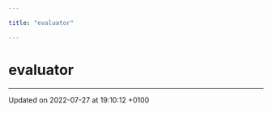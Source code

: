 ```yaml
---

title: "evaluator"

---
```


# evaluator








-------------------------------

Updated on 2022-07-27 at 19:10:12 +0100